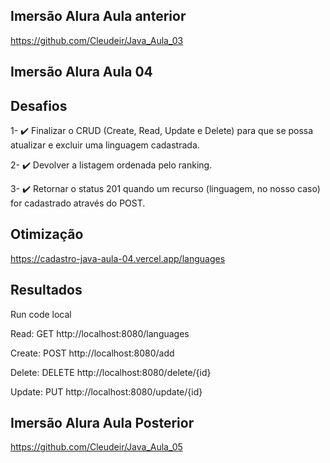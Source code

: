 ## Imersão Alura Aula anterior

https://github.com/Cleudeir/Java_Aula_03

## Imersão Alura Aula 04

## Desafios

 
1- ✔️ Finalizar o CRUD (Create, Read, Update e Delete) para que se possa atualizar e excluir uma linguagem cadastrada.

2- ✔️ Devolver a listagem ordenada pelo ranking.

3- ✔️ Retornar o status 201 quando um recurso (linguagem, no nosso caso) for cadastrado através do POST.


## Otimização

https://cadastro-java-aula-04.vercel.app/languages


## Resultados

Run code local

Read: GET http://localhost:8080/languages

Create: POST http://localhost:8080/add

Delete: DELETE http://localhost:8080/delete/{id}

Update: PUT http://localhost:8080/update/{id}

## Imersão Alura Aula Posterior

https://github.com/Cleudeir/Java_Aula_05